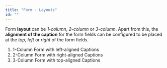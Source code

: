 ```yaml
---
title: "Form - Layouts"
id: ""
---
```


Form **layout** can be _1-column_, _2-column_ or _3-column_. Apart from this, the **alignment of the caption** for the form fields can be configured to be placed at the _top_, _left_ or _right_ of the form fields.

1. 1-Column Form with left-aligned Captions
2. 2-Column Form with right-aligned Captions
3. 3-Column Form with top-aligned Captions

